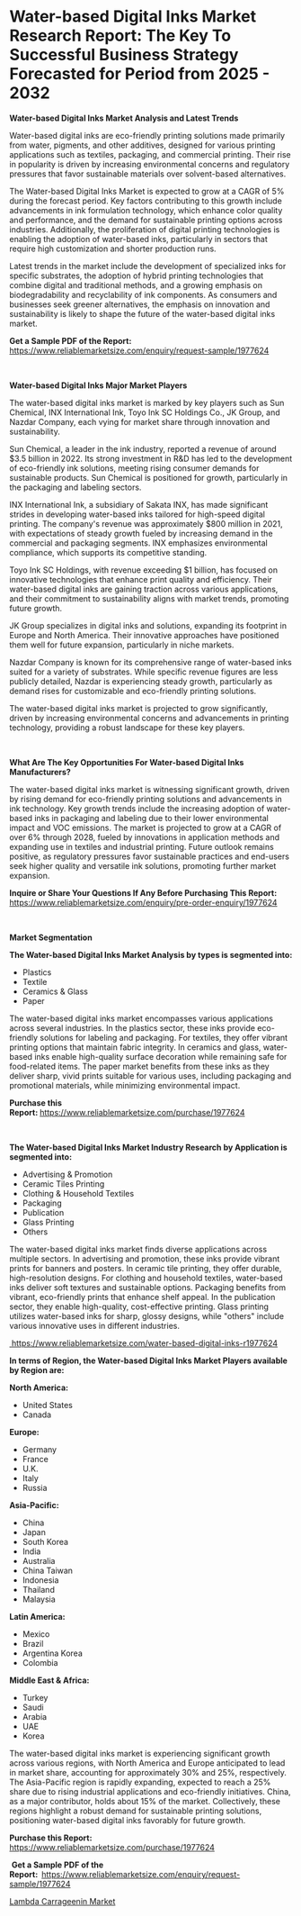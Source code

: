 <p><h1>Water-based Digital Inks Market Research Report: The Key To Successful Business Strategy Forecasted for Period from 2025 - 2032</h1></p><p><strong>Water-based Digital Inks Market Analysis and Latest Trends</strong></p>
<p><p>Water-based digital inks are eco-friendly printing solutions made primarily from water, pigments, and other additives, designed for various printing applications such as textiles, packaging, and commercial printing. Their rise in popularity is driven by increasing environmental concerns and regulatory pressures that favor sustainable materials over solvent-based alternatives. </p><p>The Water-based Digital Inks Market is expected to grow at a CAGR of 5% during the forecast period. Key factors contributing to this growth include advancements in ink formulation technology, which enhance color quality and performance, and the demand for sustainable printing options across industries. Additionally, the proliferation of digital printing technologies is enabling the adoption of water-based inks, particularly in sectors that require high customization and shorter production runs.</p><p>Latest trends in the market include the development of specialized inks for specific substrates, the adoption of hybrid printing technologies that combine digital and traditional methods, and a growing emphasis on biodegradability and recyclability of ink components. As consumers and businesses seek greener alternatives, the emphasis on innovation and sustainability is likely to shape the future of the water-based digital inks market.</p></p>
<p><strong>Get a Sample PDF of the Report:&nbsp;</strong> <a href="https://www.reliablemarketsize.com/enquiry/request-sample/1977624?utm_campaign=2941&utm_medium=2&utm_source=Github&utm_content=ia&utm_term=03042025&utm_id=water-based-digital-inks">https://www.reliablemarketsize.com/enquiry/request-sample/1977624</a></p>
<p>&nbsp;</p>
<p><strong>Water-based Digital Inks Major Market Players</strong></p>
<p><p>The water-based digital inks market is marked by key players such as Sun Chemical, INX International Ink, Toyo Ink SC Holdings Co., JK Group, and Nazdar Company, each vying for market share through innovation and sustainability.</p><p>Sun Chemical, a leader in the ink industry, reported a revenue of around $3.5 billion in 2022. Its strong investment in R&D has led to the development of eco-friendly ink solutions, meeting rising consumer demands for sustainable products. Sun Chemical is positioned for growth, particularly in the packaging and labeling sectors.</p><p>INX International Ink, a subsidiary of Sakata INX, has made significant strides in developing water-based inks tailored for high-speed digital printing. The company's revenue was approximately $800 million in 2021, with expectations of steady growth fueled by increasing demand in the commercial and packaging segments. INX emphasizes environmental compliance, which supports its competitive standing.</p><p>Toyo Ink SC Holdings, with revenue exceeding $1 billion, has focused on innovative technologies that enhance print quality and efficiency. Their water-based digital inks are gaining traction across various applications, and their commitment to sustainability aligns with market trends, promoting future growth.</p><p>JK Group specializes in digital inks and solutions, expanding its footprint in Europe and North America. Their innovative approaches have positioned them well for future expansion, particularly in niche markets.</p><p>Nazdar Company is known for its comprehensive range of water-based inks suited for a variety of substrates. While specific revenue figures are less publicly detailed, Nazdar is experiencing steady growth, particularly as demand rises for customizable and eco-friendly printing solutions.</p><p>The water-based digital inks market is projected to grow significantly, driven by increasing environmental concerns and advancements in printing technology, providing a robust landscape for these key players.</p></p>
<p>&nbsp;</p>
<p><strong>What Are The Key Opportunities For Water-based Digital Inks Manufacturers?</strong></p>
<p><p>The water-based digital inks market is witnessing significant growth, driven by rising demand for eco-friendly printing solutions and advancements in ink technology. Key growth trends include the increasing adoption of water-based inks in packaging and labeling due to their lower environmental impact and VOC emissions. The market is projected to grow at a CAGR of over 6% through 2028, fueled by innovations in application methods and expanding use in textiles and industrial printing. Future outlook remains positive, as regulatory pressures favor sustainable practices and end-users seek higher quality and versatile ink solutions, promoting further market expansion.</p></p>
<p><strong>Inquire or Share Your Questions If Any Before Purchasing This Report:</strong> <a href="https://www.reliablemarketsize.com/enquiry/pre-order-enquiry/1977624?utm_campaign=2941&utm_medium=2&utm_source=Github&utm_content=ia&utm_term=03042025&utm_id=water-based-digital-inks">https://www.reliablemarketsize.com/enquiry/pre-order-enquiry/1977624</a></p>
<p>&nbsp;</p>
<p><strong>Market Segmentation</strong></p>
<p><strong>The Water-based Digital Inks Market Analysis by types is segmented into:</strong></p>
<p><ul><li>Plastics</li><li>Textile</li><li>Ceramics & Glass</li><li>Paper</li></ul></p>
<p><p>The water-based digital inks market encompasses various applications across several industries. In the plastics sector, these inks provide eco-friendly solutions for labeling and packaging. For textiles, they offer vibrant printing options that maintain fabric integrity. In ceramics and glass, water-based inks enable high-quality surface decoration while remaining safe for food-related items. The paper market benefits from these inks as they deliver sharp, vivid prints suitable for various uses, including packaging and promotional materials, while minimizing environmental impact.</p></p>
<p><strong>Purchase this Report:&nbsp;</strong><a href="https://www.reliablemarketsize.com/purchase/1977624?utm_campaign=2941&utm_medium=2&utm_source=Github&utm_content=ia&utm_term=03042025&utm_id=water-based-digital-inks">https://www.reliablemarketsize.com/purchase/1977624</a></p>
<p>&nbsp;</p>
<p><strong>The Water-based Digital Inks Market Industry Research by Application is segmented into:</strong></p>
<p><ul><li>Advertising & Promotion</li><li>Ceramic Tiles Printing</li><li>Clothing & Household Textiles</li><li>Packaging</li><li>Publication</li><li>Glass Printing</li><li>Others</li></ul></p>
<p><p>The water-based digital inks market finds diverse applications across multiple sectors. In advertising and promotion, these inks provide vibrant prints for banners and posters. In ceramic tile printing, they offer durable, high-resolution designs. For clothing and household textiles, water-based inks deliver soft textures and sustainable options. Packaging benefits from vibrant, eco-friendly prints that enhance shelf appeal. In the publication sector, they enable high-quality, cost-effective printing. Glass printing utilizes water-based inks for sharp, glossy designs, while "others" include various innovative uses in different industries.</p></p>
<p><a href="https://www.reliablemarketsize.com/water-based-digital-inks-r1977624?utm_campaign=2941&utm_medium=2&utm_source=Github&utm_content=ia&utm_term=03042025&utm_id=water-based-digital-inks">&nbsp;https://www.reliablemarketsize.com/water-based-digital-inks-r1977624</a></p>
<p><strong>In terms of Region, the Water-based Digital Inks Market Players available by Region are:</strong></p>
<p>
    <p> <strong> North America: </strong>
        <ul>
            <li>United States</li>
            <li>Canada</li>
        </ul>
        </p> 
    <p> <strong> Europe: </strong>
        <ul>
            <li>Germany</li>
            <li>France</li>
            <li>U.K.</li>
            <li>Italy</li>
            <li>Russia</li>
        </ul>
        </p> 
    <p> <strong> Asia-Pacific: </strong>
        <ul>
            <li>China</li>
            <li>Japan</li>
            <li>South Korea</li>
            <li>India</li>
            <li>Australia</li>
            <li>China Taiwan</li>
            <li>Indonesia</li>
            <li>Thailand</li>
            <li>Malaysia</li>
        </ul>
        </p> 
    <p> <strong> Latin America: </strong>
        <ul>
            <li>Mexico</li>
            <li>Brazil</li>
            <li>Argentina Korea</li>
            <li>Colombia</li>
        </ul>
        </p> 
    <p> <strong> Middle East & Africa: </strong>
        <ul>
            <li>Turkey</li>
            <li>Saudi</li>
            <li>Arabia</li>
            <li>UAE</li>
            <li>Korea</li>
        </ul>
    </p>
    </p>
<p><p>The water-based digital inks market is experiencing significant growth across various regions, with North America and Europe anticipated to lead in market share, accounting for approximately 30% and 25%, respectively. The Asia-Pacific region is rapidly expanding, expected to reach a 25% share due to rising industrial applications and eco-friendly initiatives. China, as a major contributor, holds about 15% of the market. Collectively, these regions highlight a robust demand for sustainable printing solutions, positioning water-based digital inks favorably for future growth.</p></p>
<p><strong>Purchase this Report: </strong><a href="https://www.reliablemarketsize.com/purchase/1977624?utm_campaign=2941&utm_medium=2&utm_source=Github&utm_content=ia&utm_term=03042025&utm_id=water-based-digital-inks">https://www.reliablemarketsize.com/purchase/1977624</a></p>
<p>&nbsp;<strong>Get a Sample PDF of the Report:&nbsp;&nbsp;</strong><a href="https://www.reliablemarketsize.com/enquiry/request-sample/1977624?utm_campaign=2941&utm_medium=2&utm_source=Github&utm_content=ia&utm_term=03042025&utm_id=water-based-digital-inks">https://www.reliablemarketsize.com/enquiry/request-sample/1977624</a></p>
<p><strong></strong></p>
<p><p><a href="https://github.com/gunbybeahmg1/Market-Research-Report-List-1/blob/main/lambda-carrageenin-market.md?utm_campaign=2941&utm_medium=2&utm_source=Github&utm_content=ia&utm_term=03042025&utm_id=water-based-digital-inks">Lambda Carrageenin Market</a></p></p>